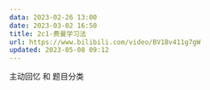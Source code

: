 ```yaml
---
data: 2023-02-26 13:00
date: 2023-03-02 16:50
title: 2c1-费曼学习法
url: https://www.bilibili.com/video/BV1Bv411g7gW
updated: 2023-05-08 09:12
---
```


主动回忆 和 题目分类